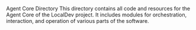 Agent Core Directory
This directory contains all code and resources for the Agent Core of the LocalDev project. It includes modules for orchestration, interaction, and operation of various parts of the software.